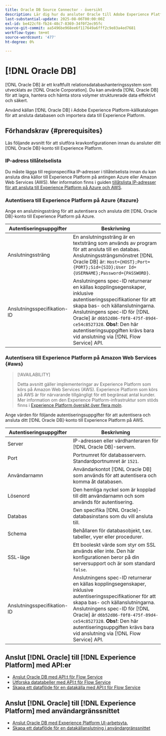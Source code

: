```yaml
---
title: Oracle DB Source Connector - översikt
description: Lär dig hur du ansluter Oracle till Adobe Experience Platform med API:er eller användargränssnittet.
last-substantial-update: 2025-08-06T00:00:00Z
exl-id: be422cf8-fb24-48c7-8369-34f0f2ec95fc
source-git-commit: aa5496be968ee6f117649a6fff2c9e83a4ed7681
workflow-type: tm+mt
source-wordcount: '477'
ht-degree: 0%

---
```


# [!DNL Oracle DB]

[!DNL Oracle DB] är ett kraftfullt relationsdatabashanteringssystem som utvecklats av [!DNL Oracle Corporation]. Du kan använda [!DNL Oracle DB] för att lagra, hantera och hämta stora volymer strukturerade data effektivt och säkert.

Använd källan [!DNL Oracle DB] i Adobe Experience Platform-källkatalogen för att ansluta databasen och importera data till Experience Platform.

## Förhandskrav {#prerequisites}

Läs följande avsnitt för att slutföra kravkonfigurationen innan du ansluter ditt [!DNL Oracle DB]-konto till Experience Platform.

### IP-adress tillåtelselista

Du måste lägga till regionspecifika IP-adresser i tillåtelselista innan du kan ansluta dina källor till Experience Platform på antingen Azure eller Amazon Web Services (AWS). Mer information finns i guiden [tillåtslista IP-adresser för att ansluta till Experience Platform på Azure och AWS](../../ip-address-allow-list.md).

### Autentisera till Experience Platform på Azure {#azure}

Ange en anslutningssträng för att autentisera och ansluta ditt [!DNL Oracle DB]-konto till Experience Platform på Azure.

| Autentiseringsuppgifter | Beskrivning |
| --- | --- |
| Anslutningssträng | En anslutningssträng är en textsträng som används av program för att ansluta till en databas. Anslutningssträngsmönstret [!DNL Oracle DB] är: `Host={HOST};Port={PORT};Sid={SID};User Id={USERNAME};Password={PASSWORD}`. |
| Anslutningsspecifikation-ID | Anslutningens spec-ID returnerar en källas kopplingsegenskaper, inklusive autentiseringsspecifikationer för att skapa bas- och källanslutningarna. Anslutningens spec-ID för [!DNL Oracle] är `d6b52d86-f0f8-475f-89d4-ce54c8527328`. **Obs!**: Den här autentiseringsuppgiften krävs bara vid anslutning via [!DNL Flow Service] API. |

### Autentisera till Experience Platform på Amazon Web Services {#aws}

>[!AVAILABILITY]
>
>Detta avsnitt gäller implementeringar av Experience Platform som körs på Amazon Web Services (AWS). Experience Platform som körs på AWS är för närvarande tillgängligt för ett begränsat antal kunder. Mer information om den Experience Platform-infrastruktur som stöds finns i [Experience Platform översikt över flera moln](../../../landing/multi-cloud.md).

Ange värden för följande autentiseringsuppgifter för att autentisera och ansluta ditt [!DNL Oracle DB]-konto till Experience Platform på AWS.

| Autentiseringsuppgifter | Beskrivning |
| --- | --- |
| Server | IP-adressen eller värdhanteraren för [!DNL Oracle DB]-servern. |
| Port | Portnumret för databasservern. Standardportnumret är `1521`. |
| Användarnamn | Användarkontot [!DNL Oracle DB] som används för att autentisera och komma åt databasen. |
| Lösenord | Den hemliga nyckel som är kopplad till ditt användarnamn och som används för autentisering. |
| Databas | Den specifika [!DNL Oracle]-databasinstans som du vill ansluta till. |
| Schema | Behållaren för databasobjekt, t.ex. tabeller, vyer eller procedurer. |
| SSL-läge | Ett booleskt värde som styr om SSL används eller inte. Den här konfigurationen beror på din serversupport och är som standard `false`. |
| Anslutningsspecifikation-ID | Anslutningens spec-ID returnerar en källas kopplingsegenskaper, inklusive autentiseringsspecifikationer för att skapa bas- och källanslutningarna. Anslutningens spec-ID för [!DNL Oracle] är `d6b52d86-f0f8-475f-89d4-ce54c8527328`. **Obs!**: Den här autentiseringsuppgiften krävs bara vid anslutning via [!DNL Flow Service] API. |


## Anslut [!DNL Oracle] till [!DNL Experience Platform] med API:er

- [Anslut Oracle DB med API:t för Flow Service](../../tutorials/api/create/databases/oracle.md)
- [Utforska datatabeller med API:t för Flow Service](../../tutorials/api/explore/tabular.md)
- [Skapa ett dataflöde för en datakälla med API:t för Flow Service](../../tutorials/api/collect/database-nosql.md)

## Anslut [!DNL Oracle] till [!DNL Experience Platform] med användargränssnittet

- [Anslut Oracle DB med Experience Platform UI-arbetsyta.](../../tutorials/ui/create/databases/oracle.md)
- [Skapa ett dataflöde för en datakällanslutning i användargränssnittet](../../tutorials/ui/dataflow/databases.md)
